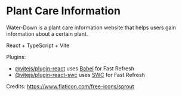 # Plant Care Information

Water-Down is a plant care information website that helps users gain information about a certain plant.

React + TypeScript + Vite

Plugins:

- [@vitejs/plugin-react](https://github.com/vitejs/vite-plugin-react/blob/main/packages/plugin-react/README.md) uses [Babel](https://babeljs.io/) for Fast Refresh
- [@vitejs/plugin-react-swc](https://github.com/vitejs/vite-plugin-react-swc) uses [SWC](https://swc.rs/) for Fast Refresh


Credits:
https://www.flaticon.com/free-icons/sprout
